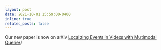 ```yaml
---
layout: post
date: 2021-10-01 15:59:00-0400
inline: true
related_posts: false
---
```


Our new paper is now on arXiv [Localizing Events in Videos with Multimodal Queries](https://arxiv.org/pdf/2406.10079)!
